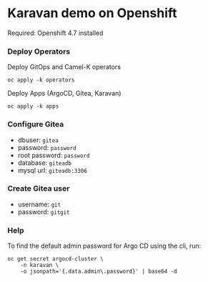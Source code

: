 # Karavan demo on Openshift
Required: Openshift 4.7 installed

### Deploy Operators
Deploy GitOps and Camel-K operators
```shell
oc apply -k operators
```
Deploy Apps (ArgoCD, Gitea, Karavan)
```shell
oc apply -k apps
```

### Configure Gitea

- dbuser: `gitea`
- password: `password`
- root password: `password`
- database: `giteadb`
- mysql url: `giteadb:3306`

### Create Gitea user

- username: `git`
- password: `gitgit`

### Help
To find the default admin password for Argo CD using the cli, run:

```
oc get secret argocd-cluster \
    -n karavan \
    -o jsonpath='{.data.admin\.password}' | base64 -d
```